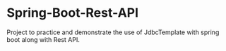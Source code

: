 # Spring-Boot-Rest-API
Project to practice and demonstrate the use of JdbcTemplate with spring boot along with Rest API.
